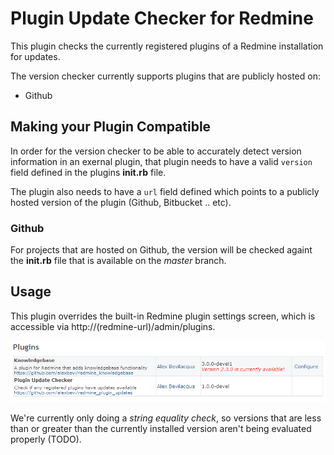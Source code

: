 # Plugin Update Checker for Redmine

This plugin checks the currently registered plugins of a Redmine installation for updates.

The version checker currently supports plugins that are publicly hosted on:

* Github

## Making your Plugin Compatible

In order for the version checker to be able to accurately detect version information in an exernal plugin, that plugin needs to have a valid `version` field defined in the plugins **init.rb** file.

The plugin also needs to have a ``url`` field defined which points to a publicly hosted version of the plugin (Github, Bitbucket .. etc).

### Github

For projects that are hosted on Github, the version will be checked againt the **init.rb** file that is available on the *master* branch.

## Usage

This plugin overrides the built-in Redmine plugin settings screen, which is accessible via http://(redmine-url)/admin/plugins.

![Redmine Settings View](doc/ss01.png)

We're currently only doing a *string equality check*, so versions that are less than or greater than the currently installed version aren't being evaluated properly (TODO).